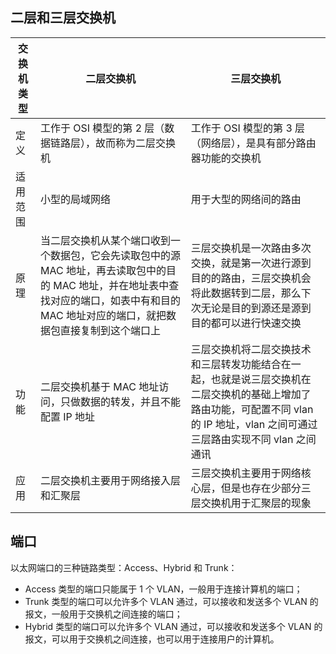## 二层和三层交换机

| 交换机类型 | 二层交换机                                                   | 三层交换机                                                   |
| ---------- | ------------------------------------------------------------ | ------------------------------------------------------------ |
| 定义       | 工作于 OSI 模型的第 2 层（数据链路层），故而称为二层交换机   | 工作于 OSI 模型的第 3 层（网络层），是具有部分路由器功能的交换机 |
| 适用范围   | 小型的局域网络                                               | 用于大型的网络间的路由                                       |
| 原理       | 当二层交换机从某个端口收到一个数据包，它会先读取包中的源 MAC 地址，再去读取包中的目的 MAC 地址，并在地址表中查找对应的端口，如表中有和目的 MAC 地址对应的端口，就把数据包直接复制到这个端口上 | 三层交换机是一次路由多次交换，就是第一次进行源到目的的路由，三层交换机会将此数据转到二层，那么下次无论是目的到源还是源到目的都可以进行快速交换 |
| 功能       | 二层交换机基于 MAC 地址访问，只做数据的转发，并且不能配置 IP 地址 | 三层交换机将二层交换技术和三层转发功能结合在一起，也就是说三层交换机在二层交换机的基础上增加了路由功能，可配置不同 vlan 的 IP 地址，vlan 之间可通过三层路由实现不同 vlan 之间通讯 |
| 应用       | 二层交换机主要用于网络接入层和汇聚层                         | 三层交换机主要用于网络核心层，但是也存在少部分三层交换机用于汇聚层的现象 |

## 端口

以太网端口的三种链路类型：Access、Hybrid 和 Trunk：

- Access 类型的端口只能属于 1 个 VLAN，一般用于连接计算机的端口；
- Trunk 类型的端口可以允许多个 VLAN 通过，可以接收和发送多个 VLAN 的报文，一般用于交换机之间连接的端口；
- Hybrid 类型的端口可以允许多个 VLAN 通过，可以接收和发送多个 VLAN 的报文，可以用于交换机之间连接，也可以用于连接用户的计算机。

